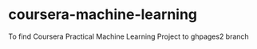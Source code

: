 # coursera-machine-learning
To find Coursera Practical Machine Learning Project to ghpages2 branch

